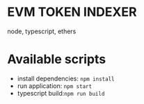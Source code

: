 # EVM TOKEN INDEXER
node, typescript, ethers
# Available scripts
- install dependencies: `npm install`
- run application: `npm start`
- typescript build:`npm run build`